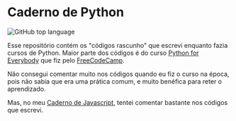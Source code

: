 # Caderno de Python
![GitHub top language](https://img.shields.io/github/languages/top/berdfandrade1/jogo_de_adivinhar?color=f&label=Python&logo=python&logoColor=fff)

Esse repositório contém os "códigos rascunho" que escrevi enquanto fazia cursos de Python. Maior parte dos códigos é do curso [Python for Everybody](https://www.py4e.com/) que fiz pelo [FreeCodeCamp](https://www.freecodecamp.org/).

Não consegui comentar muito nos códigos quando eu fiz o curso na época, pois não sabia que era uma prática comum, e muito benéfica para reter o aprendizado. 

Mas, no meu [Caderno de Javascript](https://github.com/berdfandrade1/caderno_javascript), tentei comentar bastante nos códigos que escrevi. 
